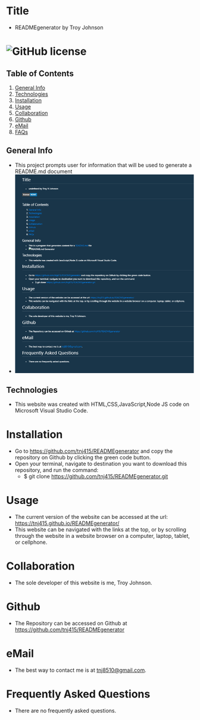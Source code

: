 # Title
* READMEgenerator by Troy Johnson

# ![GitHub license](https://img.shields.io/badge/license-MIT-blue.svg)

## Table of Contents
1. [General Info](#general-info)
2. [Technologies](#technologies)
3. [Installation](#installation)
4. [Usage](#usage)
5. [Collaboration](#collaboration)
6. [Github](#github)
7. [eMail](#email)
8. [FAQs](#faqs)

## General Info
* This project prompts user for information that will be used to generate a README.md document
* ![Image of a README.md produced by this generator (in "preview" view)](/assets/img/RMg.PNG)

## Technologies
* This website was created with HTML,CSS,JavaScript,Node JS code on Microsoft Visual Studio Code.

# Installation
* Go to https://github.com/tnj415/READMEgenerator and copy the repository on Github by clicking the green code button.
* Open your terminal, navigate to destination you want to download this repository, and run the command:
    * $ git clone https://github.com/tnj415/READMEgenerator.git

# Usage
* The current version of the website can be accessed at the url: https://tnj415.github.io/READMEgenerator/
* This website can be navigated with the links at the top, or by scrolling through the website in a website browser on a computer, laptop, tablet, or cellphone.

# Collaboration
* The sole developer of this website is me, Troy Johnson.

# Github
* The Repository can be accessed on Github at https://github.com/tnj415/READMEgenerator

# eMail
* The best way to contact me is at tnj8510@gmail.com.

# Frequently Asked Questions
* There are no frequently asked questions.